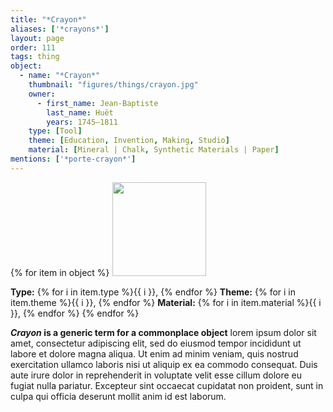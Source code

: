 ```yaml
---
title: "*Crayon*"
aliases: ['*crayons*']
layout: page
order: 111
tags: thing
object:
  - name: "*Crayon*"
    thumbnail: "figures/things/crayon.jpg"
    owner:
      - first_name: Jean-Baptiste
        last_name: Huët
        years: 1745–1811
    type: [Tool]
    theme: [Education, Invention, Making, Studio]
    material: [Mineral | Chalk, Synthetic Materials | Paper]
mentions: ['*porte-crayon*']
---
```


{% for item in object %}
<img src="/_assets/images/{{ item.thumbnail }}" width="150"/>

**Type:** {% for i in item.type %}{{ i }}, {% endfor %}
**Theme:** {% for i in item.theme %}{{ i }}, {% endfor %}
**Material:** {% for i in item.material %}{{ i }}, {% endfor %}
{% endfor %}

***Crayon* is a generic term for a commonplace object** lorem ipsum dolor sit amet, consectetur adipiscing elit, sed do eiusmod tempor incididunt ut labore et dolore magna aliqua. Ut enim ad minim veniam, quis nostrud exercitation ullamco laboris nisi ut aliquip ex ea commodo consequat. Duis aute irure dolor in reprehenderit in voluptate velit esse cillum dolore eu fugiat nulla pariatur. Excepteur sint occaecat cupidatat non proident, sunt in culpa qui officia deserunt mollit anim id est laborum.
